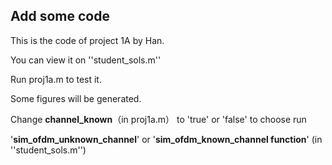 ## Add some code

This is the code of project 1A by Han.

You can view it on ''student_sols.m''

Run proj1a.m to test it.

Some figures will be generated. 

Change **channel_known**（in proj1a.m） to 'true' or 'false' to choose run 

'**sim_ofdm_unknown_channel**' or '**sim_ofdm_known_channel function**' (in ''student_sols.m'')